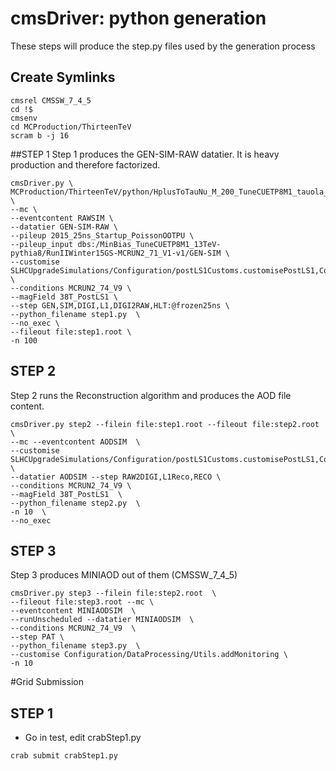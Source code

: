 # cmsDriver: python generation
These steps will produce the step.py files used by the generation process
## Create Symlinks
```
cmsrel CMSSW_7_4_5
cd !$
cmsenv
cd MCProduction/ThirteenTeV
scram b -j 16
```

##STEP 1
Step 1 produces the GEN-SIM-RAW datatier. It is heavy production and therefore factorized.

```
cmsDriver.py \
MCProduction/ThirteenTeV/python/HplusToTauNu_M_200_TuneCUETP8M1_tauola_13TeV_pythia8_cfi.py \
--mc \
--eventcontent RAWSIM \
--datatier GEN-SIM-RAW \
--pileup 2015_25ns_Startup_PoissonOOTPU \
--pileup_input dbs:/MinBias_TuneCUETP8M1_13TeV-pythia8/RunIIWinter15GS-MCRUN2_71_V1-v1/GEN-SIM \
--customise SLHCUpgradeSimulations/Configuration/postLS1Customs.customisePostLS1,Configuration/DataProcessing/Utils.addMonitoring \
--conditions MCRUN2_74_V9 \
--magField 38T_PostLS1 \
--step GEN,SIM,DIGI,L1,DIGI2RAW,HLT:@frozen25ns \
--python_filename step1.py  \
--no_exec \
--fileout file:step1.root \
-n 100
```

## STEP 2 
Step 2 runs the Reconstruction algorithm and produces the AOD file content.
```
cmsDriver.py step2 --filein file:step1.root --fileout file:step2.root  \
--mc --eventcontent AODSIM  \
--customise SLHCUpgradeSimulations/Configuration/postLS1Customs.customisePostLS1,Configuration/DataProcessing/Utils.addMonitoring \
--datatier AODSIM --step RAW2DIGI,L1Reco,RECO \
--conditions MCRUN2_74_V9 \
--magField 38T_PostLS1  \
--python_filename step2.py  \
-n 10  \
--no_exec 
```

## STEP 3 
Step 3 produces MINIAOD out of them (CMSSW_7_4_5)
```
cmsDriver.py step3 --filein file:step2.root  \
--fileout file:step3.root --mc \
--eventcontent MINIAODSIM  \
--runUnscheduled --datatier MINIAODSIM  \
--conditions MCRUN2_74_V9  \
--step PAT \
--python_filename step3.py  \
--customise Configuration/DataProcessing/Utils.addMonitoring \
-n 10 
```

#Grid Submission
## STEP 1
* Go in test, edit crabStep1.py
```
crab submit crabStep1.py
```
